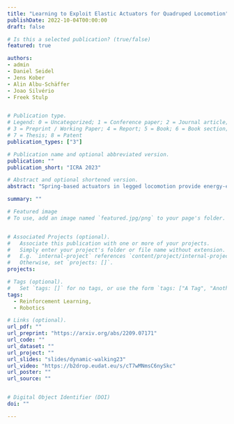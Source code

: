 ```yaml
---
title: "Learning to Exploit Elastic Actuators for Quadruped Locomotion"
publishDate: 2022-10-04T00:00:00
draft: false

# Is this a selected publication? (true/false)
featured: true

authors:
- admin
- Daniel Seidel
- Jens Kober
- Alin Albu-Schäffer
- Joao Silvério
- Freek Stulp


# Publication type.
# Legend: 0 = Uncategorized; 1 = Conference paper; 2 = Journal article;
# 3 = Preprint / Working Paper; 4 = Report; 5 = Book; 6 = Book section;
# 7 = Thesis; 8 = Patent
publication_types: ["3"]

# Publication name and optional abbreviated version.
publication: ""
publication_short: "ICRA 2023"

# Abstract and optional shortened version.
abstract: "Spring-based actuators in legged locomotion provide energy-efficiency and improved performance, but increase the difficulty of controller design. Whereas previous works have focused on extensive modeling and simulation to find optimal controllers for such systems, we propose to learn model-free controllers directly on the real robot. In our approach, gaits are first synthesized by central pattern generators (CPGs), whose parameters are optimized to quickly obtain an open-loop controller that achieves efficient locomotion. Then, to make that controller more robust and further improve the performance, we use reinforcement learning to close the loop, to learn corrective actions on top of the CPGs. We evaluate the proposed approach in DLR's elastic quadruped bert. Our results in learning trotting and pronking gaits show that exploitation of the spring actuator dynamics emerges naturally from optimizing for dynamic motions, yielding high-performing locomotion despite being model-free. The whole process takes no more than 1.5 hours on the real robot and results in natural-looking gaits. "

summary: ""

# Featured image
# To use, add an image named `featured.jpg/png` to your page's folder.


# Associated Projects (optional).
#   Associate this publication with one or more of your projects.
#   Simply enter your project's folder or file name without extension.
#   E.g. `internal-project` references `content/project/internal-project/index.md`.
#   Otherwise, set `projects: []`.
projects:

# Tags (optional).
#   Set `tags: []` for no tags, or use the form `tags: ["A Tag", "Another Tag"]` for one or more tags.
tags:
  - Reinforcement Learning,
  - Robotics

# Links (optional).
url_pdf: ""
url_preprint: "https://arxiv.org/abs/2209.07171"
url_code: ""
url_dataset: ""
url_project: ""
url_slides: "slides/dynamic-walking23"
url_video: "https://b2drop.eudat.eu/s/cT7wMNmsC6nySkc"
url_poster: ""
url_source: ""


# Digital Object Identifier (DOI)
doi: ""

---
```

